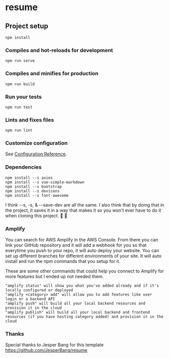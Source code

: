 # resume

## Project setup
```
npm install
```

### Compiles and hot-reloads for development
```
npm run serve
```

### Compiles and minifies for production
```
npm run build
```

### Run your tests
```
npm run test
```

### Lints and fixes files
```
npm run lint
```

### Customize configuration
See [Configuration Reference](https://cli.vuejs.org/config/).

### Dependencies
```
npm install --s axios
npm install --s vue-simple-markdown
npm install --s bootstrap
npm install --s devicons
npm install --s font-awesome
```
I think --s, -s, & --save-dev are all the same. I also think that by doing that in the project, it saves it in a way that makes it so you won't ever have to do it when cloning this project. :facepalm: :shrug:

### Amplify
You can search for AWS Amplify in the AWS Console. From there you can link your GitHub repository and it will add a webhook for you so that everytime you push to your repo, it will auto deploy your website. You can set up different branches for different environments of your site. It will auto install and run the npm commands that you setup for it. 

These are some other commands that could help you connect to Amplify for more features but I ended up not needed them.
```
"amplify status" will show you what you've added already and if it's locally configured or deployed
"amplify <category> add" will allow you to add features like user login or a backend API
"amplify push" will build all your local backend resources and provision it in the cloud
"amplify publish" will build all your local backend and frontend resources (if you have hosting category added) and provision it in the cloud
```

### Thanks

Special thanks to Jesper Bang for this template https://github.com/JesperBang/resume